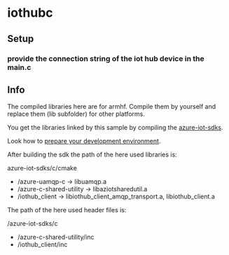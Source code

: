 # iothubc
## Setup
### provide the connection string of the iot hub device in the main.c 
## Info 
The compiled libraries here are for armhf. Compile them by yourself and replace them (lib subfolder) for other platforms.

You get the libraries linked by this sample by compiling the [azure-iot-sdks](https://github.com/Azure/azure-iot-sdks/tree/master/c "azure-iot-sdks c"). 

Look how to [prepare your development environment](https://github.com/Azure/azure-iot-sdks/blob/master/c/doc/devbox_setup.md#linux).

After building the sdk the path of the here used libraries is:

azure-iot-sdks/c/cmake
  * /azure-uamqp-c -> libuamqp.a
  * /azure-c-shared-utility -> libaziotsharedutil.a
  * /iothub_client -> libiothub_client_amqp_transport.a, libiothub_client.a

The path of the here used header files is:

/azure-iot-sdks/c
  * /azure-c-shared-utility/inc
  * /iothub_client/inc
